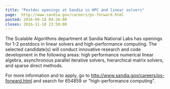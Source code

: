 ```yaml
---
title: "Postdoc openings at Sandia in HPC and linear solvers"
page:  http://www.sandia.gov/careers/ps-forward.html
posted: 2016-09-18 04:26:00
closes: 2016-11-18 23:59:00
---
```



The Scalable Algorithms department at Sandia National Labs has openings for 1-2 postdocs in linear solvers and high-performance computing. The selected candidate(s) will conduct innovative research and code development in the following areas: high performance numerical linear algebra, asynchronous parallel iterative solvers, hierarchical matrix solvers, and sparse direct methods.

For more information and to apply, go to http://www.sandia.gov/careers/ps-forward.html and search for 654859 or "high-performance computing".